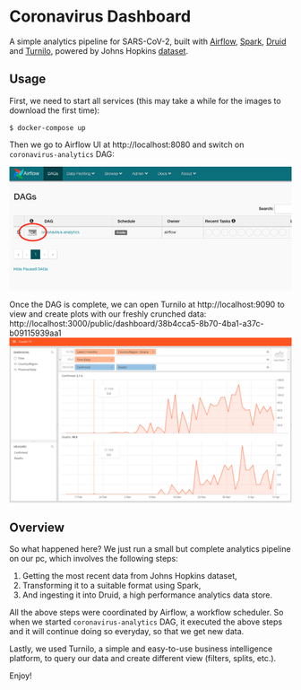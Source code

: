 # Coronavirus Dashboard
A simple analytics pipeline for SARS-CoV-2, built with [Airflow](https://github.com/apache/airflow), [Spark](https://github.com/apache/spark), [Druid](https://github.com/apache/druid) and [Turnilo](https://github.com/allegro/turnilo), powered by Johns Hopkins [dataset](https://github.com/CSSEGISandData/COVID-19).

## Usage
First, we need to start all services (this may take a while for the images to download the first time):
```shell script
$ docker-compose up
```

Then we go to Airflow UI at http://localhost:8080 and switch on `coronavirus-analytics` DAG:

![Airflow-UI](airflow-ui.png)

Once the DAG is complete, we can open Turnilo at http://localhost:9090 to view and create plots with our freshly crunched data:
http://localhost:3000/public/dashboard/38b4cca5-8b70-4ba1-a37c-b09115939aa1
![Turnilo](turnilo.png)

## Overview
So what happened here? We just run a small but complete analytics pipeline on our pc, which involves the following steps: 
1. Getting the most recent data from Johns Hopkins dataset,
2. Transforming it to a suitable format using Spark,
3. And ingesting it into Druid, a high performance analytics data store.

All the above steps were coordinated by Airflow, a workflow scheduler. So when we started `coronavirus-analytics` DAG, it executed the above steps and it will continue doing so everyday, so that we get new data.

Lastly, we used Turnilo, a simple and easy-to-use business intelligence platform, to query our data and create different view (filters, splits, etc.).

Enjoy!
